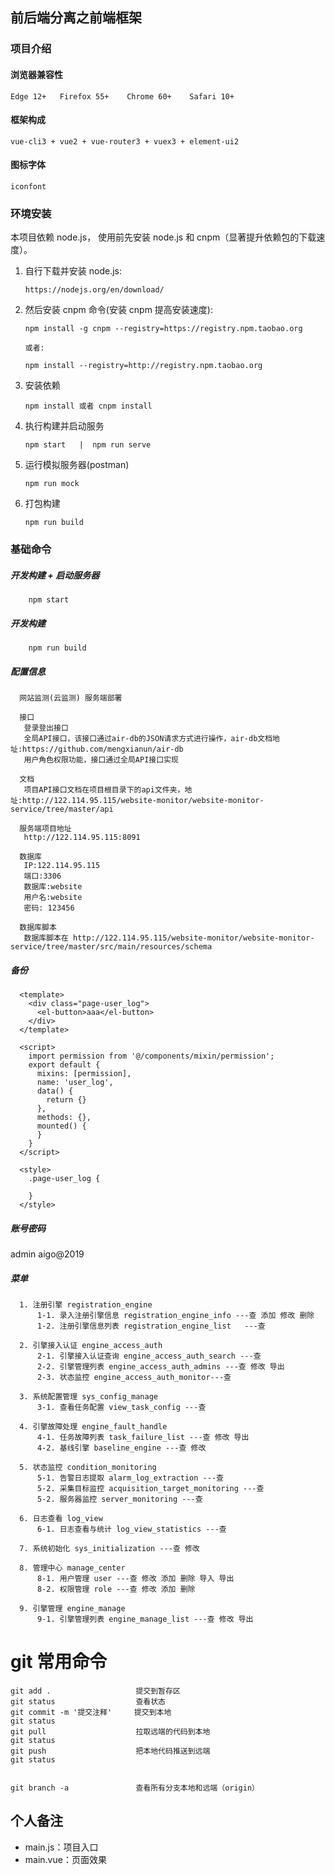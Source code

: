 ## 前后端分离之前端框架

### 项目介绍

#### 浏览器兼容性

    Edge 12+   Firefox 55+    Chrome 60+    Safari 10+

#### 框架构成

    vue-cli3 + vue2 + vue-router3 + vuex3 + element-ui2

#### 图标字体

    iconfont

### 环境安装

 本项目依赖 node.js， 使用前先安装 node.js 和 cnpm（显著提升依赖包的下载速度）。


 1. 自行下载并安装 node.js:

        https://nodejs.org/en/download/

 2. 然后安装 cnpm 命令(安装 cnpm 提高安装速度):

        npm install -g cnpm --registry=https://registry.npm.taobao.org

        或者:

        npm install --registry=http://registry.npm.taobao.org

 3. 安装依赖

        npm install 或者 cnpm install

 4. 执行构建并启动服务

        npm start   |  npm run serve
        
 5. 运行模拟服务器(postman)
 
        npm run mock
        
 6. 打包构建
 
        npm run build

### 基础命令


 ##### 开发构建 + 启动服务器

        npm start

 ##### 开发构建

        npm run build


##### 配置信息

      网站监测(云监测) 服务端部署

      接口
       登录登出接口
       全局API接口，该接口通过air-db的JSON请求方式进行操作，air-db文档地址:https://github.com/mengxianun/air-db
       用户角色权限功能，接口通过全局API接口实现

      文档
       项目API接口文档在项目根目录下的api文件夹，地址:http://122.114.95.115/website-monitor/website-monitor-service/tree/master/api

      服务端项目地址
       http://122.114.95.115:8091

      数据库
       IP:122.114.95.115
       端口:3306
       数据库:website
       用户名:website
       密码: 123456

      数据库脚本
       数据库脚本在 http://122.114.95.115/website-monitor/website-monitor-service/tree/master/src/main/resources/schema

##### 备份

      <template>
        <div class="page-user_log">
          <el-button>aaa</el-button>
        </div>
      </template>

      <script>
        import permission from '@/components/mixin/permission';
        export default {
          mixins: [permission],
          name: 'user_log',
          data() {
            return {}
          },
          methods: {},
          mounted() {
          }
        }
      </script>

      <style>
        .page-user_log {

        }
      </style>

##### 账号密码
admin aigo@2019

##### 菜单

      1. 注册引擎 registration_engine
          1-1. 录入注册引擎信息 registration_engine_info ---查 添加 修改 删除
          1-2. 注册引擎信息列表 registration_engine_list   ---查

      2. 引擎接入认证 engine_access_auth
          2-1. 引擎接入认证查询 engine_access_auth_search ---查
          2-2. 引擎管理列表 engine_access_auth_admins ---查 修改 导出
          2-3. 状态监控 engine_access_auth_monitor---查

      3. 系统配置管理 sys_config_manage
          3-1. 查看任务配置 view_task_config ---查

      4. 引擎故障处理 engine_fault_handle
          4-1. 任务故障列表 task_failure_list ---查 修改 导出
          4-2. 基线引擎 baseline_engine ---查 修改

      5. 状态监控 condition_monitoring
          5-1. 告警日志提取 alarm_log_extraction ---查
          5-2. 采集目标监控 acquisition_target_monitoring ---查
          5-2. 服务器监控 server_monitoring ---查

      6. 日志查看 log_view
          6-1. 日志查看与统计 log_view_statistics ---查

      7. 系统初始化 sys_initialization ---查 修改

      8. 管理中心 manage_center
          8-1. 用户管理 user ---查 修改 添加 删除 导入 导出
          8-2. 权限管理 role ---查 修改 添加 删除

      9. 引擎管理 engine_manage
          9-1. 引擎管理列表 engine_manage_list ---查 修改 导出

# git 常用命令

    git add .                   提交到暂存区
    git status                  查看状态
    git commit -m '提交注释'     提交到本地
    git status
    git pull                    拉取远端的代码到本地
    git status
    git push                    把本地代码推送到远端
    git status
    
    
    git branch -a               查看所有分支本地和远端（origin）
    
    
## 个人备注
* main.js：项目入口
* main.vue：页面效果
